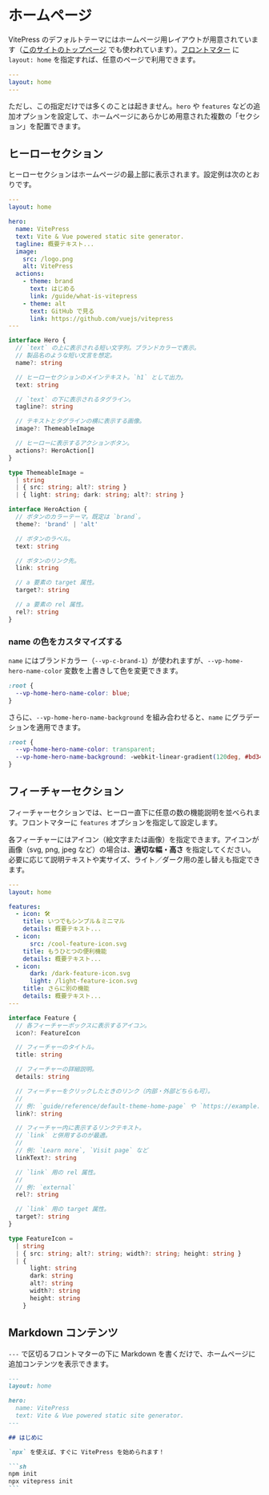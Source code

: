 # ホームページ

VitePress のデフォルトテーマにはホームページ用レイアウトが用意されています（[このサイトのトップページ](../) でも使われています）。[フロントマター](./frontmatter-config) に `layout: home` を指定すれば、任意のページで利用できます。

```yaml
---
layout: home
---
```

ただし、この指定だけでは多くのことは起きません。`hero` や `features` などの追加オプションを設定して、ホームページにあらかじめ用意された複数の「セクション」を配置できます。

## ヒーローセクション

ヒーローセクションはホームページの最上部に表示されます。設定例は次のとおりです。

```yaml
---
layout: home

hero:
  name: VitePress
  text: Vite & Vue powered static site generator.
  tagline: 概要テキスト...
  image:
    src: /logo.png
    alt: VitePress
  actions:
    - theme: brand
      text: はじめる
      link: /guide/what-is-vitepress
    - theme: alt
      text: GitHub で見る
      link: https://github.com/vuejs/vitepress
---
```

```ts
interface Hero {
  // `text` の上に表示される短い文字列。ブランドカラーで表示。
  // 製品名のような短い文言を想定。
  name?: string

  // ヒーローセクションのメインテキスト。`h1` として出力。
  text: string

  // `text` の下に表示されるタグライン。
  tagline?: string

  // テキストとタグラインの横に表示する画像。
  image?: ThemeableImage

  // ヒーローに表示するアクションボタン。
  actions?: HeroAction[]
}

type ThemeableImage =
  | string
  | { src: string; alt?: string }
  | { light: string; dark: string; alt?: string }

interface HeroAction {
  // ボタンのカラーテーマ。既定は `brand`。
  theme?: 'brand' | 'alt'

  // ボタンのラベル。
  text: string

  // ボタンのリンク先。
  link: string

  // a 要素の target 属性。
  target?: string

  // a 要素の rel 属性。
  rel?: string
}
```

### name の色をカスタマイズする

`name` にはブランドカラー（`--vp-c-brand-1`）が使われますが、`--vp-home-hero-name-color` 変数を上書きして色を変更できます。

```css
:root {
  --vp-home-hero-name-color: blue;
}
```

さらに、`--vp-home-hero-name-background` を組み合わせると、`name` にグラデーションを適用できます。

```css
:root {
  --vp-home-hero-name-color: transparent;
  --vp-home-hero-name-background: -webkit-linear-gradient(120deg, #bd34fe, #41d1ff);
}
```

## フィーチャーセクション

フィーチャーセクションでは、ヒーロー直下に任意の数の機能説明を並べられます。フロントマターに `features` オプションを指定して設定します。

各フィーチャーにはアイコン（絵文字または画像）を指定できます。アイコンが画像（svg, png, jpeg など）の場合は、**適切な幅・高さ** を指定してください。必要に応じて説明テキストや実サイズ、ライト／ダーク用の差し替えも指定できます。

```yaml
---
layout: home

features:
  - icon: 🛠️
    title: いつでもシンプル＆ミニマル
    details: 概要テキスト...
  - icon:
      src: /cool-feature-icon.svg
    title: もうひとつの便利機能
    details: 概要テキスト...
  - icon:
      dark: /dark-feature-icon.svg
      light: /light-feature-icon.svg
    title: さらに別の機能
    details: 概要テキスト...
---
```

```ts
interface Feature {
  // 各フィーチャーボックスに表示するアイコン。
  icon?: FeatureIcon

  // フィーチャーのタイトル。
  title: string

  // フィーチャーの詳細説明。
  details: string

  // フィーチャーをクリックしたときのリンク（内部・外部どちらも可）。
  //
  // 例: `guide/reference/default-theme-home-page` や `https://example.com`
  link?: string

  // フィーチャー内に表示するリンクテキスト。
  // `link` と併用するのが最適。
  //
  // 例: `Learn more`, `Visit page` など
  linkText?: string

  // `link` 用の rel 属性。
  //
  // 例: `external`
  rel?: string

  // `link` 用の target 属性。
  target?: string
}

type FeatureIcon =
  | string
  | { src: string; alt?: string; width?: string; height: string }
  | {
      light: string
      dark: string
      alt?: string
      width?: string
      height: string
    }
```

## Markdown コンテンツ

`---` で区切るフロントマターの下に Markdown を書くだけで、ホームページに追加コンテンツを表示できます。

````md
---
layout: home

hero:
  name: VitePress
  text: Vite & Vue powered static site generator.
---

## はじめに

`npx` を使えば、すぐに VitePress を始められます！

```sh
npm init
npx vitepress init
```
